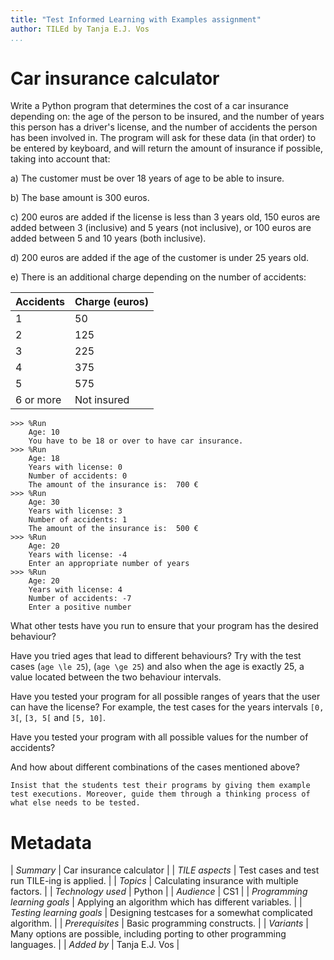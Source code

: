 ```yaml
---
title: "Test Informed Learning with Examples assignment"
author: TILEd by Tanja E.J. Vos
...
```


# Car insurance calculator





Write a Python program that determines the cost of a car insurance
depending on: the age of the person to be insured, and the number of
years this person has a driver's license, and the number of
accidents the person has been involved in. The program will ask for
these data (in that order) to be entered by keyboard, and will
return the amount of insurance if possible, taking into account
that:

a)  The customer must be over 18 years of age to be able to insure.

b)  The base amount is 300 euros.

c)  200 euros are added if the license is less than 3 years old, 150
    euros are added between 3 (inclusive) and 5 years (not
    inclusive), or 100 euros are added between 5 and 10 years (both
    inclusive).

d)  200 euros are added if the age of the customer is under 25 years
    old.

e)  There is an additional charge depending on the number of
    accidents:


**Accidents** | **Charge (euros)** 
---------------|--------------------
1             | 50                 
2             | 125                
3             | 225                
4             | 375                
5             | 575                
6 or more     | Not insured        

```small
>>> %Run 
    Age: 10
    You have to be 18 or over to have car insurance.
>>> %Run 
    Age: 18
    Years with license: 0
    Number of accidents: 0
    The amount of the insurance is:  700 €
>>> %Run 
    Age: 30
    Years with license: 3
    Number of accidents: 1
    The amount of the insurance is:  500 €
>>> %Run 
    Age: 20
    Years with license: -4
    Enter an appropriate number of years
>>> %Run 
    Age: 20
    Years with license: 4
    Number of accidents: -7
    Enter a positive number
```

What other tests have you run to ensure that your program has the
desired behaviour?

Have you tried ages that lead to different behaviours? Try with the
test cases (`age \le 25`), (`age \ge 25`) and also when the age is
exactly 25, a value located between the two behaviour intervals.

Have you tested your program for all possible ranges of years that
the user can have the license? For example, the test cases for the
years intervals `[0, 3[`, `[3, 5[` and `[5, 10]`.

Have you tested your program with all possible values for the number
of accidents?

And how about different combinations of the cases mentioned above?

```testruntile
Insist that the students test their programs by giving them example
test executions. Moreover, guide them through a thinking process of
what else needs to be tested.
```

# Metadata

| *Summary*                     | Car insurance calculator |
| *TILE aspects*                | Test cases and test run TILE-ing is applied. |
| *Topics*                      | Calculating insurance with multiple factors. |
| *Technology used*             | Python |
| *Audience*                    | CS1 |
| *Programming learning goals*  | Applying an algorithm which has different variables. |
| *Testing learning goals*      | Designing testcases for a somewhat complicated algorithm. |
| *Prerequisites*               | Basic programming constructs. |
| *Variants*                    | Many options are possible, including porting to other programming languages. | 
| *Added by*                    | Tanja E.J. Vos |   


